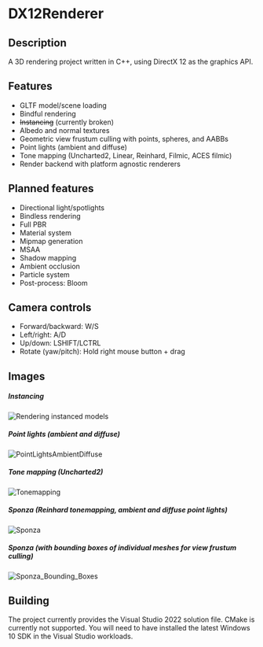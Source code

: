 # DX12Renderer
## Description
A 3D rendering project written in C++, using DirectX 12 as the graphics API.

## Features
- GLTF model/scene loading
- Bindful rendering
- ~~Instancing~~ (currently broken)
- Albedo and normal textures
- Geometric view frustum culling with points, spheres, and AABBs
- Point lights (ambient and diffuse)
- Tone mapping (Uncharted2, Linear, Reinhard, Filmic, ACES filmic)
- Render backend with platform agnostic renderers

## Planned features
- Directional light/spotlights
- Bindless rendering
- Full PBR
- Material system
- Mipmap generation
- MSAA
- Shadow mapping
- Ambient occlusion
- Particle system
- Post-process: Bloom

## Camera controls
- Forward/backward: W/S
- Left/right: A/D
- Up/down: LSHIFT/LCTRL
- Rotate (yaw/pitch): Hold right mouse button + drag

## Images
##### Instancing
![Rendering instanced models](https://user-images.githubusercontent.com/34250026/173068461-ad322038-f782-4ab7-a98d-2fb115ddfd78.png)

##### Point lights (ambient and diffuse)
![PointLightsAmbientDiffuse](https://user-images.githubusercontent.com/34250026/173195505-a01fbea1-0427-4e13-910f-60f886b4678b.png)

##### Tone mapping (Uncharted2)
![Tonemapping](https://user-images.githubusercontent.com/34250026/182204514-52543369-4537-464a-8929-8b68596bbd3a.png)

##### Sponza (Reinhard tonemapping, ambient and diffuse point lights)
![Sponza](https://user-images.githubusercontent.com/34250026/187080988-e7179a6e-4b41-42ec-ac40-00640270c7bc.png)

##### Sponza (with bounding boxes of individual meshes for view frustum culling)
![Sponza_Bounding_Boxes](https://user-images.githubusercontent.com/34250026/187080993-3966b143-f44c-4148-b451-e3560f8e7d28.png)

## Building
The project currently provides the Visual Studio 2022 solution file. CMake is currently not supported. You will need to have installed the latest Windows 10 SDK in the Visual Studio workloads.
